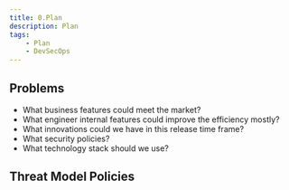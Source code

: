 ```yaml
---
title: 0.Plan
description: Plan
tags:
    - Plan
    - DevSecOps
---
```


## Problems

- What business features could meet the market?
- What engineer internal features could improve the efficiency mostly?
- What innovations could we have in this release time frame?
- What security policies?
- What technology stack should we use?

## Threat Model Policies

